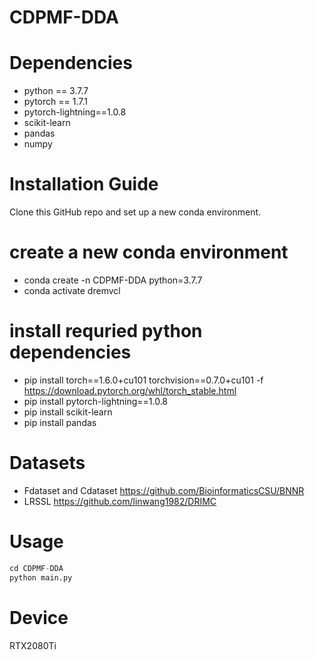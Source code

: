 # CDPMF-DDA
# Dependencies
* python == 3.7.7    
* pytorch == 1.7.1    
* pytorch-lightning==1.0.8    
* scikit-learn    
* pandas 
* numpy
# Installation Guide
Clone this GitHub repo and set up a new conda environment.
#  create a new conda environment
* conda create -n CDPMF-DDA python=3.7.7
* conda activate dremvcl
#  install requried python dependencies
* pip install torch==1.6.0+cu101 torchvision==0.7.0+cu101 -f https://download.pytorch.org/whl/torch_stable.html
* pip install pytorch-lightning==1.0.8
* pip install scikit-learn
* pip install pandas
# Datasets
* Fdataset and Cdataset https://github.com/BioinformaticsCSU/BNNR
* LRSSL https://github.com/linwang1982/DRIMC
# Usage
```python  
cd CDPMF-DDA
python main.py 
```
# Device
RTX2080Ti
